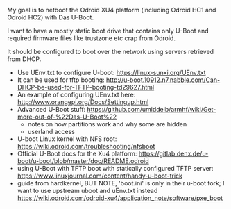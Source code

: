 My goal is to netboot the Odroid XU4 platform (including Odroid HC1 and Odroid HC2) with Das U-Boot.

I want to have a mostly static boot drive that contains only U-Boot and required firmware files like trustzone etc crap from Odroid.

It should be configured to boot over the network using servers retrieved from DHCP.

* Use UEnv.txt to configure U-boot: https://linux-sunxi.org/UEnv.txt
* It can be used for tftp booting: http://u-boot.10912.n7.nabble.com/Can-DHCP-be-used-for-TFTP-booting-td29627.html
* An example of configuring UEnv.txt here: http://www.orangepi.org/Docs/Settingup.html
* Advanced U-Boot stuff: https://github.com/umiddelb/armhf/wiki/Get-more-out-of-%22Das-U-Boot%22
  * notes on how partitions work and why some are hidden
  * userland access
* U-boot Linux kernel with NFS root: https://wiki.odroid.com/troubleshooting/nfsboot
* Official U-Boot docs for the Xu4 platform: https://gitlab.denx.de/u-boot/u-boot/blob/master/doc/README.odroid
* using U-Boot with TFTP boot with statically configured TFTP server: https://www.linuxjournal.com/content/handy-u-boot-trick
* guide from hardkernel, BUT NOTE, 'boot.ini' is only in their u-boot fork; I want to use upstream uboot and uEnv.txt instead https://wiki.odroid.com/odroid-xu4/application_note/software/pxe_boot
